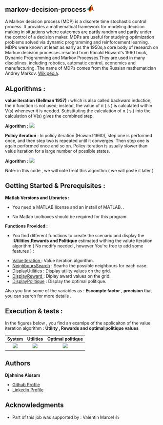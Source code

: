 ##  markov-decision-process<img src="https://github.com/AissamDjahnine/Search-Algorithms-in-AI/blob/master/files./Matlab_Logo.png" width="25">

A Markov decision process (MDP) is a discrete time stochastic control process. It provides a mathematical framework for modeling decision making in situations where outcomes are partly random and partly under the control of a decision maker. MDPs are useful for studying optimization problems solved via dynamic programming and reinforcement learning. MDPs were known at least as early as the 1950s;a core body of research on Markov decision processes resulted from Ronald Howard's 1960 book, Dynamic Programming and Markov Processes.They are used in many disciplines, including robotics, automatic control, economics and manufacturing. The name of MDPs comes from the Russian mathematician Andrey Markov.  [Wikipedia](https://en.wikipedia.org/wiki/Markov_decision_process).

## ALgorithms : 
**value iteration (Bellman 1957) :** 
which is also called backward induction, the π function is not used; instead, the value of π ( s ) is calculated within V(s) whenever it is needed. Substituting the calculation of π ( s ) into the calculation of V(s) gives the combined step.

**Algorithm :**
<img src="https://github.com/AissamDjahnine/markov-decision-process/blob/master/files./valueiteralgorithm.png" >

**Policy iteration** :
In policy iteration (Howard 1960), step one is performed once, and then step two is repeated until it converges. Then step one is again performed once and so on.
Policy iteration is usually slower than value iteration for a large number of possible states. 

**Algorithm :**
<img src="https://github.com/AissamDjahnine/markov-decision-process/blob/master/files./politiqueiteralgorithm.png">

Note: in this code , we will note treat this algorithm ( we will poste it later ) 

## Getting Started & Prerequisites :

**Matlab Versions and Libraries :** 

* You need a MATLAB license and an install of MATLAB. .

* No Matlab toolboxes should be required for this program. 

**Functions Provided :** 
   * You find different functions to create the scenario and display the :**Utilities,Rewards and Politique** estimated withing the valute iteration algorithm ( No modify needed , however You're free to add some features ) : 
   
 - [ ValueIteration ]() : Value iteration algorithm.
 - [NeighboursSearch]() : Searhc the possible neighbours for each case.
 - [DisplayUtilities]() : Display utility values on the grid.
 - [ DisplayReward  ]() : Diplay award values on the grid.
 - [DisplayPolitique]() : Display the optimal politique.
 
 Also you find some of the variables as : **Escompte factor** , **precision** that you can search for more details .
 
## Execution & tests : 

   In the figures below , you find an examlpe of the applicaiton of the value iteration algorithm : **Utility , Rewards and optimal politique values**
  
System       | Utilities    |   Optimal politique             
:-----------:|:------------:|:------------------------:
<img src="https://github.com/AissamDjahnine/markov-decision-process/blob/master/files./System.jpg" > |  <img src="https://github.com/AissamDjahnine/markov-decision-process/blob/master/files./UtilitiesValues.jpg" > | <img src="https://github.com/AissamDjahnine/markov-decision-process/blob/master/files./OptimalPolitique.jpg"> |   


## Authors

**Djahnine Aissam**  

- [Github Profile](https://github.com/AissamDjahnine)
- [Linkedin Profile](https://www.linkedin.com/in/aissamdjahnine/)


## Acknowledgments

* Part of this job was supported by : Valentin Marcel  :thumbsup:

